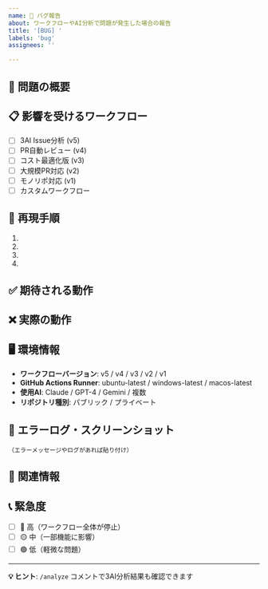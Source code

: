 ```yaml
---
name: 🐛 バグ報告
about: ワークフローやAI分析で問題が発生した場合の報告
title: '[BUG] '
labels: 'bug'
assignees: ''

---
```


## 🔴 問題の概要
<!-- 発生している問題を簡潔に説明してください -->

## 📋 影響を受けるワークフロー
- [ ] 3AI Issue分析 (v5)
- [ ] PR自動レビュー (v4) 
- [ ] コスト最適化版 (v3)
- [ ] 大規模PR対応 (v2)
- [ ] モノリポ対応 (v1)
- [ ] カスタムワークフロー

## 🔄 再現手順
1. 
2. 
3. 
4. 

## ✅ 期待される動作
<!-- 本来どのような結果が期待されるか -->

## ❌ 実際の動作 
<!-- 実際に何が起きているか -->

## 🖥️ 環境情報
- **ワークフローバージョン**: v5 / v4 / v3 / v2 / v1
- **GitHub Actions Runner**: ubuntu-latest / windows-latest / macos-latest
- **使用AI**: Claude / GPT-4 / Gemini / 複数
- **リポジトリ種別**: パブリック / プライベート

## 📝 エラーログ・スクリーンショット
```
（エラーメッセージやログがあれば貼り付け）
```

## 🔗 関連情報
<!-- 関連するIssue、PR、ドキュメントがあれば -->

## 📞 緊急度
- [ ] 🔴 高（ワークフロー全体が停止）
- [ ] 🟡 中（一部機能に影響）
- [ ] 🟢 低（軽微な問題）

---

**💡 ヒント**: `/analyze` コメントで3AI分析結果も確認できます